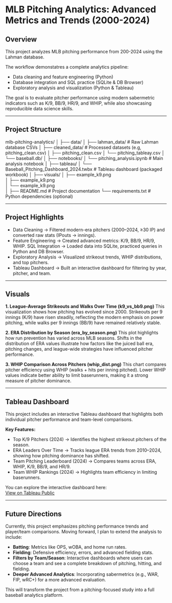 # MLB Pitching Analytics: Advanced Metrics and Trends (2000-2024)

## Overview
This project analyzes MLB pitching performance from 200-2024 using the Lahman database.

The workflow demonstatres a complete analytics pipeline:
- Data cleaning and feature engineering (Python)
- Database integration and SQL practice (SQLite & DB Browser)
- Exploratory analysis and visualization (Python & Tableau)

The goal is to evaluate pitcher performance using modern sabermetric indicators such as K/9, BB/9, HR/9, and WHIP, while also showcasing reproducible data science skills.

---

## Project Structure
mlb-pitching-analytics/
│
├── data/
│   ├── lahman_data/             # Raw Lahman database CSVs
│   ├── cleaned_data/            # Processed datasets (e.g, pitching_clean.csv)
│       ├──  pitching_clean.csv
│       └── pitching_tableay.csv
│   └── baseball.db/
│
├── notebooks/
│   └── pitching_analysis.ipynb  # Main analysis notebook
│
├── tableau/
│   └── Baseball_Pitching_Dashboard_2024.twbx  # Tableau dashboard (packaged workbook)
│
├── visuals/
│   ├── example_k9.png           
│   ├── example_k9.png   
│   └── example_k9.png   
│
├── README.md                    # Project documentation
└── requirements.txt             # Python dependencies (optional)

---

## Project Highlights

- Data Cleaning → Filtered modern-era pitchers (2000–2024, ≥30 IP) and converted raw stats (IPouts → innings).
- Feature Engineering → Created advanced metrics: K/9, BB/9, HR/9, WHIP.
SQL Integration → Loaded data into SQLite, practiced queries in Python and DB Browser.
- Exploratory Analysis → Visualized strikeout trends, WHIP distributions, and top pitchers.
- Tableau Dashboard → Built an interactive dashboard for filtering by year, pitcher, and team.

---

## Visuals

**1. League-Average Strikeouts and Walks Over Time (k9_vs_bb9.png)**
This visualization shows how pitching has evolved since 2000. Strikeouts per 9 innings (K/9) have risen steadily, reflecting the modern emphasis on power pitching, while walks per 9 innings (BB/9) have remained relatively stable.

**2. ERA Distribution by Season (era_by_season.png)**
This plot highlights how run prevention has varied across MLB seasons. Shifts in the distribution of ERA values illustrate how factors like the juiced ball era, pitching changes, and league-wide strategies have influenced pitcher performance.

**3. WHIP Comparison Across Pitchers (whip_dist.png)**
This chart compares pitcher efficiency using WHIP (walks + hits per inning pitched). Lower WHIP values indicate better ability to limit baserunners, making it a strong measure of pitcher dominance.

---

## Tableau Dashboard

This project includes an interactive Tableau dashboard that highlights both individual pitcher performance and team-level comparisons.

**Key Features:**
- Top K/9 Pitchers (2024) → Identifies the highest strikeout pitchers of the season.
- ERA Leaders Over Time → Tracks league ERA trends from 2010–2024, showing how pitching dominance has shifted.
- Team Pitching Leaderboard (2024) → Compares teams across ERA, WHIP, K/9, BB/9, and HR/9.
- Team WHIP Rankings (2024) → Highlights team efficiency in limiting baserunners.

You can explore the interactive dashboard here:  
[View on Tableau Public](https://public.tableau.com/shared/XJNQZBTDR?:display_count=n&:origin=viz_share_link)

---

## Future Directions

Currently, this project emphasizes pitching performance trends and player/team comparisons. Moving forward, I plan to extend the analysis to include:

- **Batting**: Metrics like OPS, wOBA, and home run rates.
- **Fielding**: Defensive efficiency, errors, and advanced fielding stats.
- **Filters by Team/Season**: Interactive dashboards where users can choose a team and see a complete breakdown of pitching, hitting, and fielding.
- **Deeper Advanced Analytics**: Incorporating sabermetrics (e.g., WAR, FIP, wRC+) for a more advanced evaluation.

This will transform the project from a pitching-focused study into a full baseball analytics platform.
